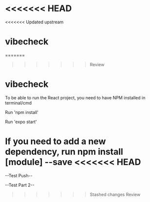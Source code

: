 <<<<<<< HEAD
=======
<<<<<<< Updated upstream
# vibecheck
=======
>>>>>>> Review
# vibecheck

To be able to run the React project, you need to have NPM installed in terminal/cmd  

Run 'npm install'  

Run 'expo start'  

If you need to add a new dependency, run npm install [module] --save
<<<<<<< HEAD
=======



--Test Push--

--Test Part 2--

>>>>>>> Stashed changes
>>>>>>> Review
